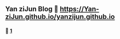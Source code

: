 ## Yan ziJun Blog :link: https://Yan-ziJun.github.io/yanzijun.github.io 
### :page_facing_up: [1](https://Yan-ziJun.github.io/yanzijun.github.io/tag.html) 

